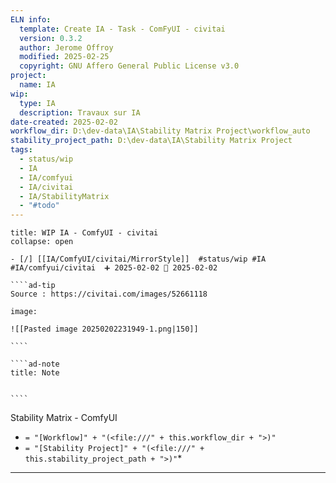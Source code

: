```yaml
---
ELN info:
  template: Create IA - Task - ComFyUI - civitai
  version: 0.3.2
  author: Jerome Offroy
  modified: 2025-02-25
  copyright: GNU Affero General Public License v3.0
project:
  name: IA
wip:
  type: IA
  description: Travaux sur IA
date-created: 2025-02-02
workflow_dir: D:\dev-data\IA\Stability Matrix Project\workflow_auto
stability_project_path: D:\dev-data\IA\Stability Matrix Project
tags:
  - status/wip
  - IA
  - IA/comfyui
  - IA/civitai
  - IA/StabilityMatrix
  - "#todo"
---
```



``````ad-example
title: WIP IA - ComfyUI - civitai
collapse: open

- [/] [[IA/ComfyUI/civitai/MirrorStyle]]  #status/wip #IA #IA/comfyui/civitai  ➕ 2025-02-02 🛫 2025-02-02

````ad-tip
Source : https://civitai.com/images/52661118

image:

![[Pasted image 20250202231949-1.png|150]]

````

````ad-note
title: Note


````

``````


Stability Matrix - ComfyUI
- `= "[Workflow]" + "(<file:///" + this.workflow_dir + ">)"`
- `= "[Stability Project]" + "(<file:///" + this.stability_project_path + ">)"`*

---


